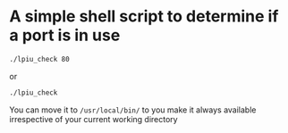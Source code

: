 # A simple shell script to determine if a port is in use
````cmd
./lpiu_check 80
````
or
````cmd
./lpiu_check
````

You can move it to `/usr/local/bin/` to you make it always available irrespective of your current working directory


